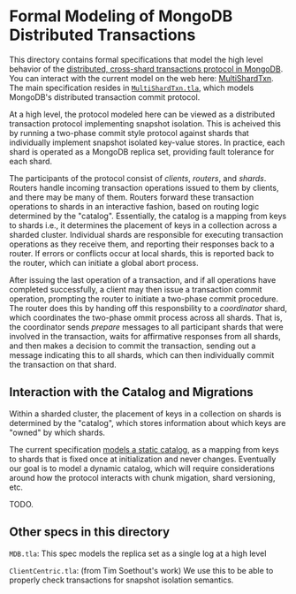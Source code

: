 # Formal Modeling of MongoDB Distributed Transactions

This directory contains formal specifications that model the high level behavior of the [distributed, cross-shard transactions protocol in MongoDB](https://github.com/mongodb/mongo/blob/master/src/mongo/db/s/README_sessions_and_transactions.md#transactions). You can interact with the current model on the web here: [MultiShardTxn](https://will62794.github.io/tla-web/#!/home?specpath=https%3A%2F%2Fraw.githubusercontent.com%2Fmuratdem%2FMDBTLA%2Fmain%2FMultiShardTxn%2FMultiShardTxn.tla&constants%5BKeys%5D=%7Bk1%2Ck2%7D&constants%5BTxId%5D=%7Bt1%2Ct2%7D&constants%5BShard%5D=%7Bs1%2Cs2%7D&constants%5BNoValue%5D=%22NoVal%22&constants%5BWC%5D=%22majority%22&constants%5BRC%5D=%22linearizable%22&constants%5BMaxStmts%5D=2&constants%5BRouter%5D=%7Br1%7D&hiddenVars=epoch%2CcommitIndex%2Clsn%2Coverlap%2Caborted). The main specification resides in [`MultiShardTxn.tla`](MultiShardTxn.tla), which models MongoDB's distributed transaction commit protocol. 

At a high level, the protocol modeled here can be viewed as a distributed transaction protocol implementing snapshot isolation. This is acheived this by running a two-phase commit style protocol against shards that individually implement snapshot isolated key-value stores. In practice, each shard is operated as a MongoDB replica set, providing fault tolerance for each shard.

The participants of the protocol consist of *clients*, *routers*, and *shards*. Routers handle incoming transaction operations issued to them by clients, and there may be many of them. Routers forward these transaction operations to shards in an interactive fashion, based on routing logic determined by the "catalog". Essentially, the catalog is a mapping from keys to shards i.e., it determines the placement of keys in a collection across a sharded cluster. Individual shards are responsible for executing transaction operations as they receive them, and reporting their responses back to a router. If errors or conflicts occur at local shards, this is reported back to the router, which can initiate a global abort process. 

After issuing the last operation of a transaction, and if all operations have completed successfully, a client may then issue a transaction commit operation, prompting the router to initiate a two-phase commit procedure. The router does this by handing off this responsbility to a *coordinator* shard, which coordinates the two-phase ommit process across all shards. That is, the coordinator sends *prepare* messages to all participant shards that were involved in the transaction, waits for affirmative responses from all shards, and then makes a decision to commit the transaction, sending out a message indicating this to all shards, which can then individually commit the transaction on that shard.

## Interaction with the Catalog and Migrations

Within a sharded cluster, the placement of keys in a collection on shards is determined by the "catalog", which stores information about which keys are "owned" by which shards. 

The current specification [models a static catalog](https://github.com/muratdem/MDBTLA/blob/dc5fc9acdfc2f143c183b52558e4646402e0d80c/MultiShardTxn/MultiShardTxn.tla#L121), as a mapping from keys to shards that is fixed once at initialization and never changes. Eventually our goal is to model a dynamic catalog, which will require considerations around how the protocol interacts with chunk migation, shard versioning, etc.

TODO.

## Other specs in this directory

`MDB.tla`: This spec models the replica set as a single log at a high level

`ClientCentric.tla`: (from Tim Soethout's work) We use this to be able to properly check transactions for snapshot isolation semantics.


